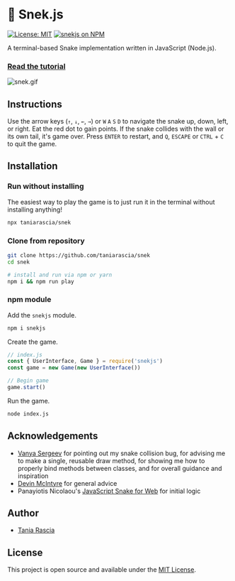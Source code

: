 # 🐍 Snek.js 
[![License: MIT](https://img.shields.io/badge/License-MIT-blue.svg)](https://opensource.org/licenses/MIT) [![snekjs on NPM](https://img.shields.io/npm/v/snekjs.svg?color=green&label=snekjs)](https://www.npmjs.com/package/snekjs)

A terminal-based Snake implementation written in JavaScript (Node.js).

### [Read the tutorial](https://www.taniarascia.com/snake-game-in-javascript/)

![snek.gif](https://raw.githubusercontent.com/taniarascia/snek/master/snek.gif)

## Instructions

Use the arrow keys (`↑`, `↓`, `←`, `→`) or `W` `A` `S` `D` to navigate the snake up, down, left, or right. Eat the red dot to gain points. If the snake collides with the wall or its own tail, it's game over. Press `ENTER` to restart, and `Q`, `ESCAPE` or `CTRL` + `C` to quit the game.

## Installation

### Run without installing

The easiest way to play the game is to just run it in the terminal without installing anything!

```bash
npx taniarascia/snek
```

### Clone from repository

```bash
git clone https://github.com/taniarascia/snek
cd snek

# install and run via npm or yarn
npm i && npm run play
```

### npm module

Add the `snekjs` module.

```bash
npm i snekjs
```

Create the game.

```js
// index.js
const { UserInterface, Game } = require('snekjs')
const game = new Game(new UserInterface())

// Begin game
game.start()
```

Run the game.

```bash
node index.js
```

## Acknowledgements

- [Vanya Sergeev](https://sergeev.io) for pointing out my snake collision bug, for advising me to make a single, reusable draw method, for showing me how to properly bind methods between classes, and for overall guidance and inspiration
- [Devin McIntyre](https://www.dev-eloper.com/) for general advice
- Panayiotis Nicolaou's [JavaScript Snake for Web](https://medium.freecodecamp.org/think-like-a-programmer-how-to-build-snake-using-only-javascript-html-and-css-7b1479c3339e) for initial logic

## Author

- [Tania Rascia](https://www.taniarascia.com)

## License

This project is open source and available under the [MIT License](LICENSE).
